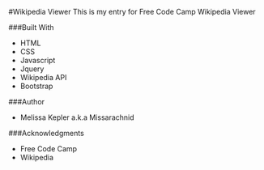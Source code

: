 #Wikipedia Viewer
  This is my entry for Free Code Camp Wikipedia Viewer  

###Built With
+  HTML  
+  CSS  
+  Javascript  
+  Jquery  
+  Wikipedia API  
+  Bootstrap  

###Author
+  Melissa Kepler a.k.a Missarachnid  

###Acknowledgments
+  Free Code Camp
+  Wikipedia


  
  
  
